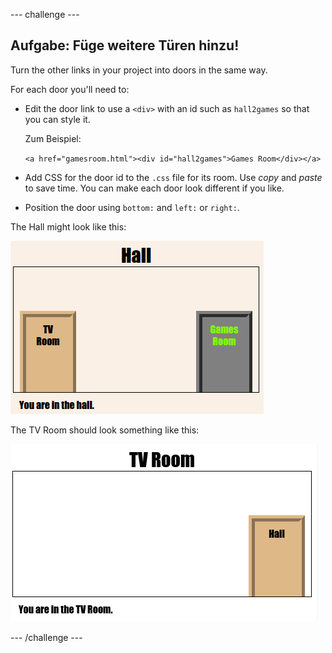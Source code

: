 \--- challenge \---

## Aufgabe: Füge weitere Türen hinzu!

Turn the other links in your project into doors in the same way.

For each door you'll need to:

+ Edit the door link to use a `<div>` with an id such as `hall2games` so that you can style it.
    
    Zum Beispiel:
    
    `<a href="gamesroom.html"><div id="hall2games">Games Room</div></a>`

+ Add CSS for the door id to the `.css` file for its room. Use *copy* and *paste* to save time. You can make each door look different if you like.

+ Position the door using `bottom:` and `left:` or `right:`.

The Hall might look like this:

![Screenshot](images/rooms-hall-doors.png)

The TV Room should look something like this:

![Screenshot](images/rooms-tvroom-door.png)

\--- /challenge \---